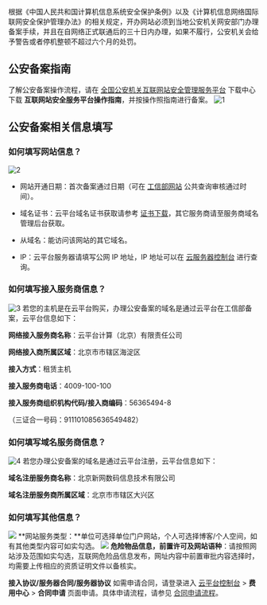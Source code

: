 根据《中国人民共和国计算机信息系统安全保护条例》以及《计算机信息网络国际联网安全保护管理办法》的相关规定，开办网站必须到当地公安机关网安部门办理备案手续，并且在自网络正式联通后的三十日内办理，如果不履行，公安机关会给予警告或者停机整顿不超过六个月的处罚。

## 公安备案指南

了解公安备案操作流程，请在 [全国公安机关互联网站安全管理服务平台](http://www.beian.gov.cn/portal/index) 下载中心下载 **互联网站安全服务平台操作指南**，并按操作照指南进行备案。
![1](http://imgcache.tcecqpoc.fsphere.cn/image/main.qcloudimg.com/raw/7fd76ae59a587ff244a1936dc9c01024.png)

## 公安备案相关信息填写
### 如何填写网站信息？
![2](http://imgcache.tcecqpoc.fsphere.cn/image/main.qcloudimg.com/raw/ae86f44755fb18c7c267d6e101643e95.png)
- 网站开通日期：首次备案通过日期（可在 [工信部网站](http://www.miitbeian.gov.cn/) 公共查询审核通过时间）。

- 域名证书：云平台域名证书获取请参考 [证书下载](http://tcecqpoc.fsphere.cn/document/product/242/3647)，其它服务商请至服务商域名管理后台获取。

- 从域名：能访问该网站的其它域名。

- IP：云平台服务器请填写公网 IP 地址，IP 地址可以在 [云服务器控制台](http://console.tce.fsphere.cn/cvm/index) 进行查询。

### 如何填写接入服务商信息？
![3](http://imgcache.tcecqpoc.fsphere.cn/image/main.qcloudimg.com/raw/f7b059c2e8bd81701ae8739f7a1406e4.png)
若您的主机是在云平台购买，办理公安备案的域名是通过云平台在工信部备案，云平台信息如下：

**网络接入服务商名称**：云平台计算（北京）有限责任公司

**网络接入商所属区域**：北京市市辖区海淀区

**接入方式**：租赁主机

**接入服务商电话**：4009-100-100

**接入服务商组织机构代码/接入商编码**：56365494-8

（三证合一号码：911101085636549482）

### 如何填写域名服务商信息？
![4](http://imgcache.tcecqpoc.fsphere.cn/image/main.qcloudimg.com/raw/bad2ded58e7fc3d24732715604c72399.png)
若您办理公安备案的域名是通过云平台注册，云平台信息如下：

**域名注册服务商名称**：北京新网数码信息技术有限公司

**域名注册服务商所属区域**：北京市市辖区大兴区

### 如何填写其他信息？
![](http://imgcache.tcecqpoc.fsphere.cn/image/main.qcloudimg.com/raw/5f4c536583b8a3121fa84722e9306cfe.png)
**网站服务类型：**单位可选择单位门户网站，个人可选择博客/个人空间，如有其他类型内容可如实勾选。
![](http://imgcache.tcecqpoc.fsphere.cn/image/main.qcloudimg.com/raw/49f44400b37ad36dfcb7530db99df68e.png)
**危险物品信息，前置许可及网站语种**：请按照网站涉及范围如实勾选，互联网危险品信息发布，网址内容中前置审批内容选择时，均需要上传相应的资质证明文件以备核实。

**接入协议/服务器合同/服务器协议**
如需申请合同，请登录进入 [云平台控制台](http://console.tce.fsphere.cn/) > **费用中心** > **合同申请** 页面申请。具体申请流程，请参见 [合同申请流程](http://tcecqpoc.fsphere.cn/document/product/555/8270)。
